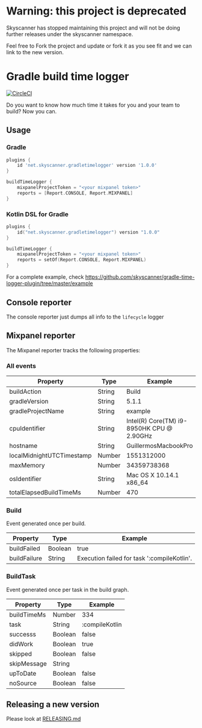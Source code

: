 # Warning: this project is deprecated

Skyscanner has stopped maintaining this project and will not be doing further releases under the skyscanner namespace.

Feel free to Fork the project and update or fork it as you see fit and we can link to the new version.

# Gradle build time logger

[![CircleCI](https://circleci.com/gh/Skyscanner/gradle-time-logger-plugin.svg?style=shield)](https://circleci.com/gh/Skyscanner/gradle-time-logger-plugin)

Do you want to know how much time it takes for you and your team to build? Now you can.

## Usage

### Gradle 

```groovy
plugins {
    id 'net.skyscanner.gradletimelogger' version '1.0.0'
}

buildTimeLogger {
    mixpanelProjectToken = "<your mixpanel token>"
    reports = [Report.CONSOLE, Report.MIXPANEL]
}
```

### Kotlin DSL for Gradle

```kotlin
plugins {
    id("net.skyscanner.gradletimelogger") version "1.0.0"
}

buildTimeLogger {
    mixpanelProjectToken = "<your mixpanel token>"
    reports = setOf(Report.CONSOLE, Report.MIXPANEL)
}
```

For a complete example, check https://github.com/skyscanner/gradle-time-logger-plugin/tree/master/example

## Console reporter

The console reporter just dumps all info to the `lifecycle` logger 

## Mixpanel reporter

The Mixpanel reporter tracks the following properties:

### All events

| Property                  | Type   | Example                                   |
|---------------------------|--------|-------------------------------------------|
| buildAction               | String | Build                                     |
| gradleVersion             | String | 5.1.1                                     |
| gradleProjectName         | String | example                                   |
| cpuIdentifier             | String | Intel(R) Core(TM) i9-8950HK CPU @ 2.90GHz |
| hostname                  | String | GuillermosMacbookPro                      |
| localMidnightUTCTimestamp | Number | 1551312000                                |
| maxMemory                 | Number | 34359738368                               |
| osIdentifier              | String | Mac OS X 10.14.1 x86_64                   |
| totalElapsedBuildTimeMs   | Number | 470                                       |

### Build 

Event generated once per build.

| Property     | Type    | Example                                     |
|--------------|---------|---------------------------------------------|
| buildFailed  | Boolean | true                                        |
| buildFailure | String  | Execution failed for task ':compileKotlin'. |

### BuildTask 

Event generated once per task in the build graph.

| Property    | Type    | Example        |
|-------------|---------|----------------|
| buildTimeMs | Number  | 334            |
| task        | String  | :compileKotlin |
| successs    | Boolean | false          |
| didWork     | Boolean | true           |
| skipped     | Boolean | false          |
| skipMessage | String  |                |
| upToDate    | Boolean | false          |
| noSource    | Boolean | false          |

## Releasing a new version

Please look at [RELEASING.md](RELEASING.md)
